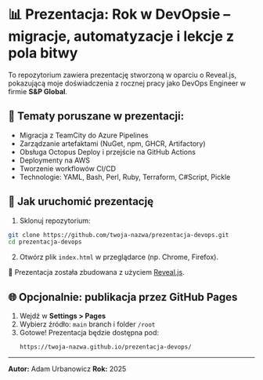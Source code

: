 # 📊 Prezentacja: Rok w DevOpsie – migracje, automatyzacje i lekcje z pola bitwy

To repozytorium zawiera prezentację stworzoną w oparciu o Reveal.js, pokazującą moje doświadczenia z rocznej pracy jako DevOps Engineer w firmie **S&P Global**.

## 🎯 Tematy poruszane w prezentacji:
- Migracja z TeamCity do Azure Pipelines
- Zarządzanie artefaktami (NuGet, npm, GHCR, Artifactory)
- Obsługa Octopus Deploy i przejście na GitHub Actions
- Deploymenty na AWS
- Tworzenie workflowów CI/CD
- Technologie: YAML, Bash, Perl, Ruby, Terraform, C#Script, Pickle

## 🚀 Jak uruchomić prezentację

1. Sklonuj repozytorium:

```bash
git clone https://github.com/twoja-nazwa/prezentacja-devops.git
cd prezentacja-devops
```

2. Otwórz plik `index.html` w przeglądarce (np. Chrome, Firefox).

📢 Prezentacja została zbudowana z użyciem [Reveal.js](https://revealjs.com/).

## 🌐 Opcjonalnie: publikacja przez GitHub Pages

1. Wejdź w **Settings > Pages**
2. Wybierz źródło: `main` branch i folder `/root`
3. Gotowe! Prezentacja będzie dostępna pod:
   ```
   https://twoja-nazwa.github.io/prezentacja-devops/
   ```

---

**Autor:** Adam Urbanowicz
**Rok:** 2025
